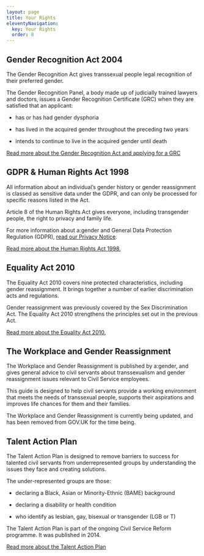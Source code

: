 ```yaml
---
layout: page
title: Your Rights
eleventyNavigation:
  key: Your Rights
  order: 8
---
```

Gender Recognition Act 2004
---------------------------

The Gender Recognition Act gives transsexual people legal recognition of their preferred gender. 

The Gender Recognition Panel, a body made up of judicially trained lawyers and doctors, issues a Gender Recognition Certificate (GRC) when they are satisfied that an applicant:

*   has or has had gender dysphoria
    
*   has lived in the acquired gender throughout the preceding two years
    
*   intends to continue to live in the acquired gender until death
    
[Read more about the Gender Recognition Act and applying for a GRC](https://www.legislation.gov.uk/ukpga/2004/7/contents)


GDPR & Human Rights Act 1998
----------------------------

All information about an individual’s gender history or gender reassignment is classed as sensitive data under the GDPR, and can only be processed for specific reasons listed in the Act.

  
Article 8 of the Human Rights Act gives everyone, including transgender people, the right to privacy and family life.

  
For more information about a:gender and General Data Protection Regulation (GDPR), [read our Privacy Notice](https://www.agender.org.uk/gdpr-statement).

[Read more about the Human Rights Act 1998.](https://www.legislation.gov.uk/ukpga/1998/42/contents)

Equality Act 2010
-----------------

The Equality Act 2010 covers nine protected characteristics, including gender reassignment. It brings together a number of earlier discrimination acts and regulations.

  
Gender reassignment was previously covered by the Sex Discrimination Act. The Equality Act 2010 strengthens the principles set out in the previous Act.

[Read more about the Equality Act 2010.](https://www.legislation.gov.uk/ukpga/2010/15/contents)

The Workplace and Gender Reassignment
-------------------------------------

The Workplace and Gender Reassignment is published by a:gender, and gives general advice to civil servants about transsexualism and gender reassignment issues relevant to Civil Service employees.

  
This guide is designed to help civil servants provide a working environment that meets the needs of transsexual people, supports their aspirations and improves life chances for them and their families. 

The Workplace and Gender Reassignment is currently being updated, and has been removed from GOV.UK for the time being. 

Talent Action Plan
------------------

The Talent Action Plan is designed to remove barriers to success for talented civil servants from underrepresented groups by understanding the issues they face and creating solutions.

The under-represented groups are those:

*   declaring a Black, Asian or Minority-Ethnic (BAME) background
    
*   declaring a disability or health condition
    
*   who identify as lesbian, gay, bisexual or transgender (LGB or T)
    
The Talent Action Plan is part of the ongoing Civil Service Reform programme. It was published in 2014.
  
[Read more about the Talent Action Plan](https://www.gov.uk/government/collections/talent-action-plan)